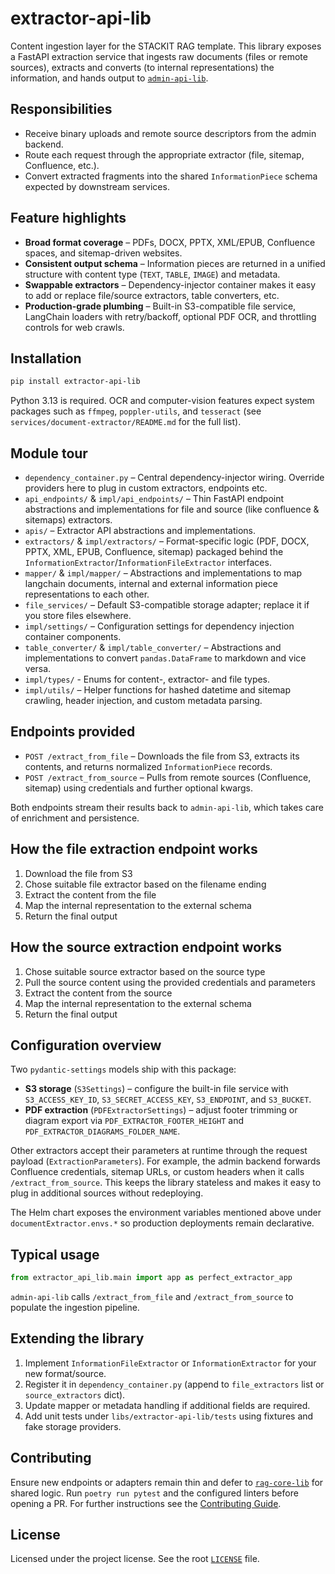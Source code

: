 # extractor-api-lib

Content ingestion layer for the STACKIT RAG template. This library exposes a FastAPI extraction service that ingests raw documents (files or remote sources), extracts and converts (to internal representations) the information, and hands output to [`admin-api-lib`](../admin-api-lib/).

## Responsibilities

- Receive binary uploads and remote source descriptors from the admin backend.
- Route each request through the appropriate extractor (file, sitemap, Confluence, etc.).
- Convert extracted fragments into the shared `InformationPiece` schema expected by downstream services.

## Feature highlights

- **Broad format coverage** – PDFs, DOCX, PPTX, XML/EPUB, Confluence spaces, and sitemap-driven websites.
- **Consistent output schema** – Information pieces are returned in a unified structure with content type (`TEXT`, `TABLE`, `IMAGE`) and metadata.
- **Swappable extractors** – Dependency-injector container makes it easy to add or replace file/source extractors, table converters, etc.
- **Production-grade plumbing** – Built-in S3-compatible file service, LangChain loaders with retry/backoff, optional PDF OCR, and throttling controls for web crawls.

## Installation

```bash
pip install extractor-api-lib
```

Python 3.13 is required. OCR and computer-vision features expect system packages such as `ffmpeg`, `poppler-utils`, and `tesseract` (see `services/document-extractor/README.md` for the full list).

## Module tour

- `dependency_container.py` – Central dependency-injector wiring. Override providers here to plug in custom extractors, endpoints etc.
- `api_endpoints/` & `impl/api_endpoints/` – Thin FastAPI endpoint abstractions and implementations for file and source (like confluence & sitemaps) extractors.
- `apis/` – Extractor API abstractions and implementations.
- `extractors/` & `impl/extractors/` – Format-specific logic (PDF, DOCX, PPTX, XML, EPUB, Confluence, sitemap) packaged behind the `InformationExtractor`/`InformationFileExtractor` interfaces.
- `mapper/` & `impl/mapper/` – Abstractions and implementations to map langchain documents, internal and external information piece representations to each other.
- `file_services/` – Default S3-compatible storage adapter; replace it if you store files elsewhere.
- `impl/settings/` – Configuration settings for dependency injection container components.
- `table_converter/` & `impl/table_converter/` – Abstractions and implementations to convert `pandas.DataFrame` to markdown and vice versa.
- `impl/types/` - Enums for content-, extractor- and file types.
- `impl/utils/` – Helper functions for hashed datetime and sitemap crawling, header injection, and custom metadata parsing.

## Endpoints provided

- `POST /extract_from_file` – Downloads the file from S3, extracts its contents, and returns normalized `InformationPiece` records.
- `POST /extract_from_source` – Pulls from remote sources (Confluence, sitemap) using credentials and further optional kwargs.

Both endpoints stream their results back to `admin-api-lib`, which takes care of enrichment and persistence.

## How the file extraction endpoint works

1. Download the file from S3
2. Chose suitable file extractor based on the filename ending
3. Extract the content from the file
4. Map the internal representation to the external schema
5. Return the final output

## How the source extraction endpoint works

1. Chose suitable source extractor based on the source type
2. Pull the source content using the provided credentials and parameters
3. Extract the content from the source
4. Map the internal representation to the external schema
5. Return the final output

## Configuration overview

Two `pydantic-settings` models ship with this package:

- **S3 storage** (`S3Settings`) – configure the built-in file service with `S3_ACCESS_KEY_ID`, `S3_SECRET_ACCESS_KEY`, `S3_ENDPOINT`, and `S3_BUCKET`.
- **PDF extraction** (`PDFExtractorSettings`) – adjust footer trimming or diagram export via `PDF_EXTRACTOR_FOOTER_HEIGHT` and `PDF_EXTRACTOR_DIAGRAMS_FOLDER_NAME`.

Other extractors accept their parameters at runtime through the request payload (`ExtractionParameters`). For example, the admin backend forwards Confluence credentials, sitemap URLs, or custom headers when it calls `/extract_from_source`. This keeps the library stateless and makes it easy to plug in additional sources without redeploying.

The Helm chart exposes the environment variables mentioned above under `documentExtractor.envs.*` so production deployments remain declarative.

## Typical usage

```python
from extractor_api_lib.main import app as perfect_extractor_app
```

`admin-api-lib` calls `/extract_from_file` and `/extract_from_source` to populate the ingestion pipeline.

## Extending the library

1. Implement `InformationFileExtractor` or `InformationExtractor` for your new format/source.
2. Register it in `dependency_container.py` (append to `file_extractors` list or `source_extractors` dict).
3. Update mapper or metadata handling if additional fields are required.
4. Add unit tests under `libs/extractor-api-lib/tests` using fixtures and fake storage providers.

## Contributing

Ensure new endpoints or adapters remain thin and defer to [`rag-core-lib`](../rag-core-lib/) for shared logic. Run `poetry run pytest` and the configured linters before opening a PR. For further instructions see the [Contributing Guide](https://github.com/stackitcloud/rag-template/blob/main/CONTRIBUTING.md).

## License

Licensed under the project license. See the root [`LICENSE`](https://github.com/stackitcloud/rag-template/blob/main/LICENSE) file.
